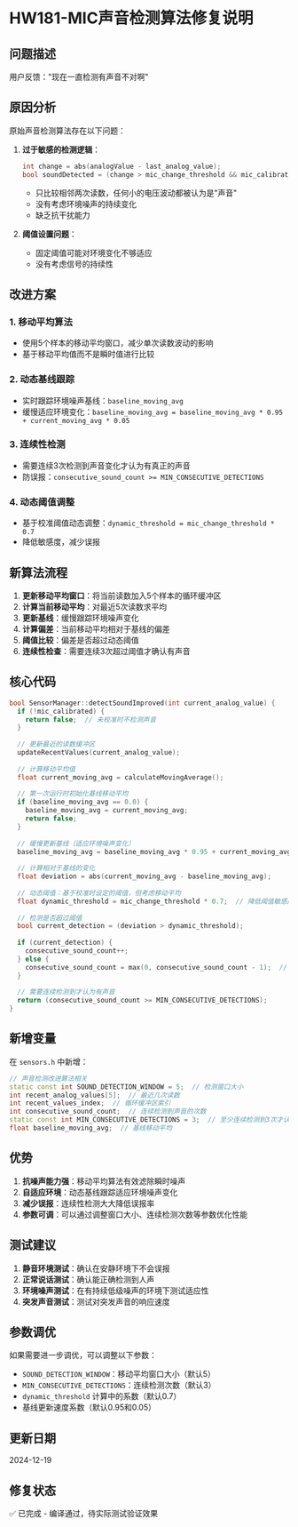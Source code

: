 # HW181-MIC声音检测算法修复说明

## 问题描述
用户反馈："现在一直检测有声音不对啊"

## 原因分析
原始声音检测算法存在以下问题：

1. **过于敏感的检测逻辑**：
   ```cpp
   int change = abs(analogValue - last_analog_value);
   bool soundDetected = (change > mic_change_threshold && mic_calibrated);
   ```
   - 只比较相邻两次读数，任何小的电压波动都被认为是"声音"
   - 没有考虑环境噪声的持续变化
   - 缺乏抗干扰能力

2. **阈值设置问题**：
   - 固定阈值可能对环境变化不够适应
   - 没有考虑信号的持续性

## 改进方案

### 1. 移动平均算法
- 使用5个样本的移动平均窗口，减少单次读数波动的影响
- 基于移动平均值而不是瞬时值进行比较

### 2. 动态基线跟踪
- 实时跟踪环境噪声基线：`baseline_moving_avg`
- 缓慢适应环境变化：`baseline_moving_avg = baseline_moving_avg * 0.95 + current_moving_avg * 0.05`

### 3. 连续性检测
- 需要连续3次检测到声音变化才认为有真正的声音
- 防误报：`consecutive_sound_count >= MIN_CONSECUTIVE_DETECTIONS`

### 4. 动态阈值调整
- 基于校准阈值动态调整：`dynamic_threshold = mic_change_threshold * 0.7`
- 降低敏感度，减少误报

## 新算法流程

1. **更新移动平均窗口**：将当前读数加入5个样本的循环缓冲区
2. **计算当前移动平均**：对最近5次读数求平均
3. **更新基线**：缓慢跟踪环境噪声变化
4. **计算偏差**：当前移动平均相对于基线的偏差
5. **阈值比较**：偏差是否超过动态阈值
6. **连续性检查**：需要连续3次超过阈值才确认有声音

## 核心代码

```cpp
bool SensorManager::detectSoundImproved(int current_analog_value) {
  if (!mic_calibrated) {
    return false;  // 未校准时不检测声音
  }
  
  // 更新最近的读数缓冲区
  updateRecentValues(current_analog_value);
  
  // 计算移动平均值
  float current_moving_avg = calculateMovingAverage();
  
  // 第一次运行时初始化基线移动平均
  if (baseline_moving_avg == 0.0) {
    baseline_moving_avg = current_moving_avg;
    return false;
  }
  
  // 缓慢更新基线（适应环境噪声变化）
  baseline_moving_avg = baseline_moving_avg * 0.95 + current_moving_avg * 0.05;
  
  // 计算相对于基线的变化
  float deviation = abs(current_moving_avg - baseline_moving_avg);
  
  // 动态阈值：基于校准时设定的阈值，但考虑移动平均
  float dynamic_threshold = mic_change_threshold * 0.7;  // 降低阈值敏感度
  
  // 检测是否超过阈值
  bool current_detection = (deviation > dynamic_threshold);
  
  if (current_detection) {
    consecutive_sound_count++;
  } else {
    consecutive_sound_count = max(0, consecutive_sound_count - 1);  // 缓慢衰减
  }
  
  // 需要连续检测到才认为有声音
  return (consecutive_sound_count >= MIN_CONSECUTIVE_DETECTIONS);
}
```

## 新增变量

在 `sensors.h` 中新增：
```cpp
// 声音检测改进算法相关
static const int SOUND_DETECTION_WINDOW = 5;  // 检测窗口大小
int recent_analog_values[5];  // 最近几次读数
int recent_values_index;  // 循环缓冲区索引
int consecutive_sound_count;  // 连续检测到声音的次数
static const int MIN_CONSECUTIVE_DETECTIONS = 3;  // 至少连续检测到3次才认为有声音
float baseline_moving_avg;  // 基线移动平均
```

## 优势

1. **抗噪声能力强**：移动平均算法有效滤除瞬时噪声
2. **自适应环境**：动态基线跟踪适应环境噪声变化
3. **减少误报**：连续性检测大大降低误报率
4. **参数可调**：可以通过调整窗口大小、连续检测次数等参数优化性能

## 测试建议

1. **静音环境测试**：确认在安静环境下不会误报
2. **正常说话测试**：确认能正确检测到人声
3. **环境噪声测试**：在有持续低级噪声的环境下测试适应性
4. **突发声音测试**：测试对突发声音的响应速度

## 参数调优

如果需要进一步调优，可以调整以下参数：

- `SOUND_DETECTION_WINDOW`：移动平均窗口大小（默认5）
- `MIN_CONSECUTIVE_DETECTIONS`：连续检测次数（默认3）
- `dynamic_threshold` 计算中的系数（默认0.7）
- 基线更新速度系数（默认0.95和0.05）

## 更新日期
2024-12-19

## 修复状态
✅ 已完成 - 编译通过，待实际测试验证效果
